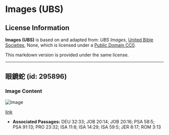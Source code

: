 # Images (UBS)

## License Information

**Images (UBS)** is based on and adapted from: _UBS Images_, [United Bible Societies](https://unitedbiblesocieties.org/), None, which is licensed under a [Public Domain CC0](https://creativecommons.org/public-domain/cc0/).

This markdown version is provided under the same license.



--------------------------------

## 眼鏡蛇 (id: 295896)

### Image Content

![Image](https://cdn.aquifer.bible/aquifer-content/resources/Media/WEB-0137_cobra.jpg)

[link](https://cdn.aquifer.bible/aquifer-content/resources/Media/WEB-0137_cobra.jpg)

* **Associated Passages:** DEU 32:33; JOB 20:14; JOB 20:16; PSA 58:5; PSA 91:13; PRO 23:32; ISA 11:8; ISA 14:29; ISA 59:5; JER 8:17; ROM 3:13

